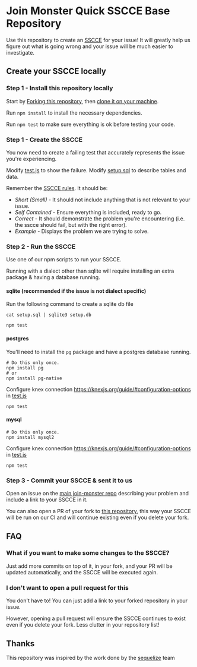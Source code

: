 # Join Monster Quick SSCCE Base Repository

Use this repository to create an [SSCCE](http://www.sscce.org/) for your issue! It will greatly help us figure out what is going wrong and your issue
will be much easier to investigate.

## Create your SSCCE locally

### Step 1 - Install this repository locally

Start by [Forking this repository](https://docs.github.com/en/get-started/quickstart/fork-a-repo),
then [clone it on your machine](https://docs.github.com/en/repositories/creating-and-managing-repositories/cloning-a-repository).

Run `npm install` to install the necessary dependencies.

Run `npm test` to make sure everything is ok before testing your code.

### Step 1 - Create the SSCCE

You now need to create a failing test that accurately represents the issue you're experiencing.

Modify [test.js](./test.js) to show the failure.
Modify [setup.sql](./setup.sql) to describe tables and data.

Remember the [SSCCE rules](http://www.sscce.org/). It should be:

- *Short (Small)* - It should not include anything that is not relevant to your issue.
- *Self Contained* - Ensure everything is included, ready to go.
- *Correct* - It should demonstrate the problem you're encountering (i.e. the sscce should fail, but with the right error).
- *Example* - Displays the problem we are trying to solve.

### Step 2 - Run the SSCCE

Use one of our npm scripts to run your SSCCE.

Running with a dialect other than sqlite will require installing an extra package
& having a database running.

#### sqlite (recommended if the issue is not dialect specific)

Run the following command to create a sqlite db file
```shell
cat setup.sql | sqlite3 setup.db
```

```shell
npm test
```

#### postgres

You'll need to install the `pg` package and have a postgres database running.

```shell
# Do this only once.
npm install pg
# or
npm install pg-native
```

Configure knex connection https://knexjs.org/guide/#configuration-options in [test.js](./test.js)

```shell
npm test
```

#### mysql

```shell
# Do this only once.
npm install mysql2
```

Configure knex connection https://knexjs.org/guide/#configuration-options in [test.js](./test.js)

```shell
npm test
```

### Step 3 - Commit your SSCCE & sent it to us

Open an issue on the [main join-monster repo](https://github.com/join-monster/join-monster/) describing
your problem and include a link to your SSCCE in it.

You can also open a PR of your fork to [this repository](https://github.com/join-monster/join-monster-sscce),
this way your SSCCE will be run on our CI and will continue existing even if you delete your fork.

## FAQ

### What if you want to make some changes to the SSCCE?

Just add more commits on top of it, in your fork, and your PR will be updated automatically, and the SSCCE will be executed again.

### I don't want to open a pull request for this

You don't have to! You can just add a link to your forked repository in your issue.

However, opening a pull request will ensure the SSCCE continues to exist even if you delete your fork. Less clutter in your repository list!

## Thanks

This repository was inspired by the work done by the [sequelize](https://github.com/sequelize/sequelize-sscce) team 
